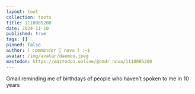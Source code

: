```yaml
---
layout: toot
collection: toots
title: 1110085200
date: 2024-11-10
published: true
tags: []
pinned: false
author: ⸸ commander ░ nova ⸸ :~$
avatar: /img/avatar/daemon.jpeg
mastodon: https://mastodon.online/@cmdr_nova/1110085200
---
```


Gmail reminding me of birthdays of people who haven’t spoken to me in 10 years
